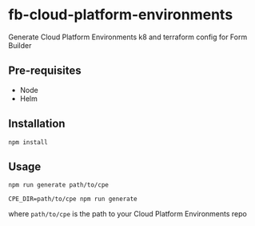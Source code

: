 # fb-cloud-platform-environments

Generate Cloud Platform Environments k8 and terraform config for Form Builder

## Pre-requisites

- Node
- Helm

## Installation

`npm install`

## Usage

`npm run generate path/to/cpe`

`CPE_DIR=path/to/cpe npm run generate`

where `path/to/cpe` is the path to your Cloud Platform Environments repo